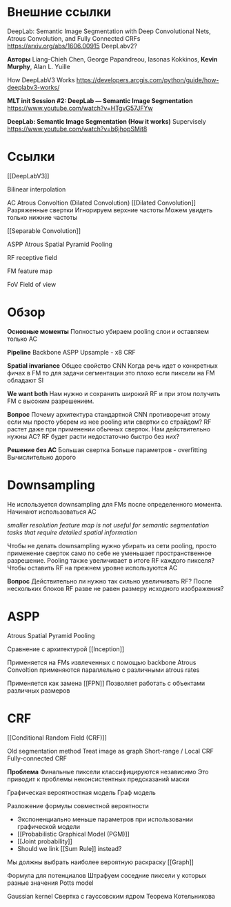 
# Внешние ссылки


DeepLab: Semantic Image Segmentation with Deep Convolutional Nets, Atrous Convolution, and Fully Connected CRFs
https://arxiv.org/abs/1606.00915
DeepLabv2?

**Авторы**
Liang-Chieh Chen, George Papandreou, Iasonas Kokkinos, **Kevin Murphy**, Alan L. Yuille

How DeepLabV3 Works
https://developers.arcgis.com/python/guide/how-deeplabv3-works/

**MLT __init__ Session #2: DeepLab — Semantic Image Segmentation**
https://www.youtube.com/watch?v=HTgvG57JFYw

**DeepLab: Semantic Image Segmentation (How it works)**
Supervisely
https://www.youtube.com/watch?v=b6jhopSMit8

# Ссылки

[[DeepLabV3]]

Bilinear interpolation

AC
Atrous Convoltion (Dilated Convolution)
[[Dilated Convolution]]
Разряженные свертки
Игнорируем верхние частоты
Можем увидеть только нижние частоты

[[Separable Convolution]]

ASPP
Atrous Spatial Pyramid Pooling

RF
receptive field

FM
feature map

FoV
Field of view

# Обзор

**Основные моменты**
Полностью убираем pooling слои и оставляем только AC

**Pipeline**
Backbone
ASPP
Upsample - x8
CRF

**Spatial invariance**
Общее свойство CNN
Когда речь идет о конкретных фичах в FM то для задачи сегментации это плохо если пиксели на FM обладают SI

**We want both**
Нам нужно и сохранить широкий RF и при этом получить FM с высоким разрешением.

**Вопрос**
Почему архитектура стандартной CNN противоречит этому если мы просто уберем из нее pooling или свертки со страйдом? RF растет даже при применении обычных сверток. Нам действительно нужны AC? RF будет расти недостаточно быстро без них?

**Решение без AC**
Большая свертка
Больше параметров - overfitting
Вычислительно дорого

# Downsampling

Не используется downsampling для FMs после определенного момента.
Начинают использоваться AC

*smaller resolution feature map is not useful for semantic segmentation tasks that require detailed spatial information* 

Чтобы не делать downsampling нужно убирать из сети pooling, просто применение сверток само по себе не уменьшает пространственное разрешение.
Pooling также увеличивает в итоге RF каждого пикселя?
Чтобы оставить RF на прежнем уровне используются AC

**Вопрос**
Действительно ли нужно так сильно увеличивать RF?
После нескольких блоков RF разве не равен размеру исходного изображения?

# ASPP

Atrous Spatial Pyramid Pooling

Сравнение с архитектурой [[Inception]]

Применяется на FMs извлеченных с помощью backbone
Atrous Convoltion применяются параллельно с различными atrous rates

Применяется как замена [[FPN]]
Позволяет работать с объектами различных размеров


# CRF

[[Conditional Random Field (CRF)]]

Old segmentation method
Treat image as graph
Short-range / Local CRF
Fully-connected CRF

**Проблема**
Финальные пиксели классифицируются независимо
Это приводит к проблемы неконсистентных предсказаний маски

Графическая вероятностная модель
Граф модель


Разложение формулы совместной вероятности
- Экспоненциально меньше параметров при использовании графической модели
- [[Probabilistic Graphical Model (PGM)]]
- [[Joint probability]]
- Should we link [[Sum Rule]] instead?

Мы должны выбрать наиболее вероятную раскраску
[[Graph]]

Формула для потенциалов
Штрафуем соседние пиксели у которых разные значения
Potts model

Gaussian kernel
Свертка с гауссовским ядром
Теорема Котельникова
